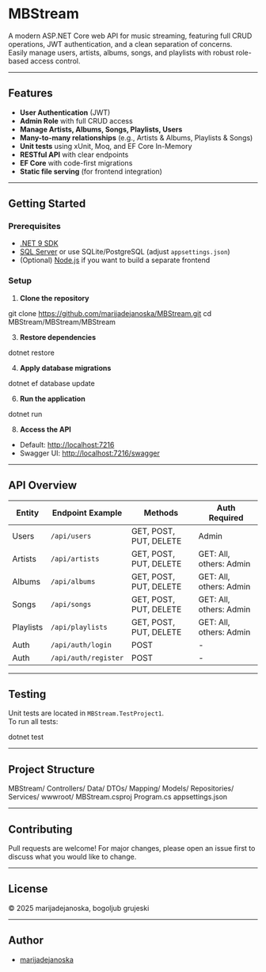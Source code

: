 # MBStream

A modern ASP.NET Core web API for music streaming, featuring full CRUD operations, JWT authentication, and a clean separation of concerns.  
Easily manage users, artists, albums, songs, and playlists with robust role-based access control.

---

## Features

- **User Authentication** (JWT)
- **Admin Role** with full CRUD access
- **Manage Artists, Albums, Songs, Playlists, Users**
- **Many-to-many relationships** (e.g., Artists & Albums, Playlists & Songs)
- **Unit tests** using xUnit, Moq, and EF Core In-Memory
- **RESTful API** with clear endpoints
- **EF Core** with code-first migrations
- **Static file serving** (for frontend integration)

---

## Getting Started

### Prerequisites

- [.NET 9 SDK](https://dotnet.microsoft.com/download)
- [SQL Server](https://www.microsoft.com/en-us/sql-server/sql-server-downloads) or use SQLite/PostgreSQL (adjust `appsettings.json`)
- (Optional) [Node.js](https://nodejs.org/) if you want to build a separate frontend

### Setup

1. **Clone the repository**
   
git clone https://github.com/marijadejanoska/MBStream.git
cd MBStream/MBStream/MBStream


3. **Restore dependencies**
   
dotnet restore


4. **Apply database migrations**
   
dotnet ef database update


6. **Run the application**
   
dotnet run


8. **Access the API**
   
- Default: [http://localhost:7216](http://localhost:7216)
- Swagger UI: [http://localhost:7216/swagger](http://localhost:7216/swagger)

---

## API Overview

| Entity     | Endpoint Example         | Methods                | Auth Required     |
|------------|-------------------------|------------------------|-------------------|
| Users      | `/api/users`            | GET, POST, PUT, DELETE | Admin             |
| Artists    | `/api/artists`          | GET, POST, PUT, DELETE | GET: All, others: Admin |
| Albums     | `/api/albums`           | GET, POST, PUT, DELETE | GET: All, others: Admin |
| Songs      | `/api/songs`            | GET, POST, PUT, DELETE | GET: All, others: Admin |
| Playlists  | `/api/playlists`        | GET, POST, PUT, DELETE | GET: All, others: Admin |
| Auth       | `/api/auth/login`       | POST                   | -                 |
| Auth       | `/api/auth/register`    | POST                   | -                 |

---

## Testing

Unit tests are located in `MBStream.TestProject1`.  
To run all tests:

dotnet test


---

## Project Structure

MBStream/
Controllers/
Data/
DTOs/
Mapping/
Models/
Repositories/
Services/
wwwroot/
MBStream.csproj
Program.cs
appsettings.json



---

## Contributing

Pull requests are welcome! For major changes, please open an issue first to discuss what you would like to change.

---

## License
 
&copy; 2025 marijadejanoska, bogoljub grujeski

---

## Author

- [marijadejanoska](https://github.com/marijadejanoska)

